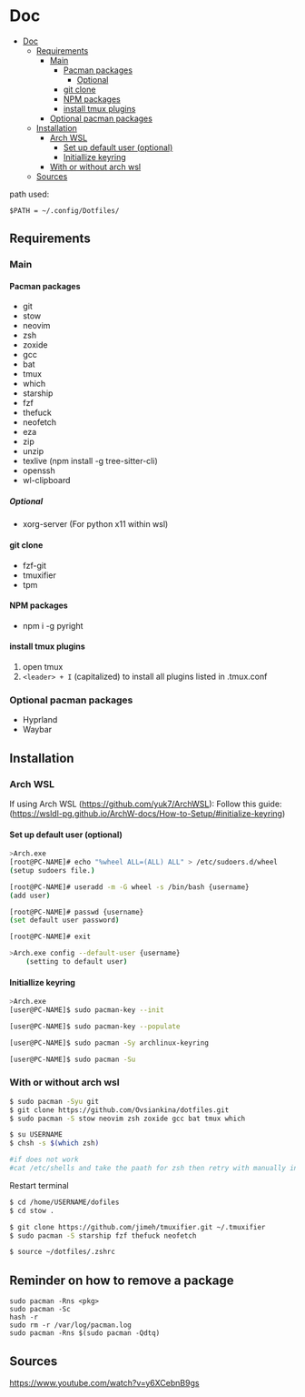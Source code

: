 # Doc

- [Doc](#doc)
  - [Requirements](#requirements)
    - [Main](#main)
      - [Pacman packages](#pacman-packages)
        - [Optional](#optional)
      - [git clone](#git-clone)
      - [NPM packages](#npm-packages)
      - [install tmux plugins](#install-tmux-plugins)
    - [Optional pacman packages](#optional-pacman-packages)
  - [Installation](#installation)
    - [Arch WSL](#arch-wsl)
      - [Set up default user (optional)](#set-up-default-user-optional)
      - [Initiallize keyring](#initiallize-keyring)
    - [With or without arch wsl](#with-or-without-arch-wsl)
  - [Sources](#sources)

 path used:

`$PATH = ~/.config/Dotfiles/`

## Requirements

### Main

#### Pacman packages
- git
- stow
- neovim
- zsh
- zoxide
- gcc
- bat
- tmux
- which
- starship
- fzf
- thefuck
- neofetch
- eza
- zip
- unzip
- texlive (npm install -g tree-sitter-cli)
- openssh
- wl-clipboard
##### Optional
- xorg-server (For python x11 within wsl)

#### git clone
- fzf-git
- tmuxifier
- tpm

#### NPM packages
- npm i -g pyright

#### install tmux plugins
1. open tmux
2. `<leader> + I` (capitalized) to install all plugins listed in .tmux.conf

### Optional pacman packages
- Hyprland
- Waybar

## Installation

### Arch WSL
If using Arch WSL (https://github.com/yuk7/ArchWSL):
Follow this guide: (https://wsldl-pg.github.io/ArchW-docs/How-to-Setup/#initialize-keyring)

#### Set up default user (optional)

```bash
>Arch.exe
[root@PC-NAME]# echo "%wheel ALL=(ALL) ALL" > /etc/sudoers.d/wheel
(setup sudoers file.)

[root@PC-NAME]# useradd -m -G wheel -s /bin/bash {username}
(add user)

[root@PC-NAME]# passwd {username}
(set default user password)

[root@PC-NAME]# exit

>Arch.exe config --default-user {username}
    (setting to default user)


```
#### Initiallize keyring
```bash
>Arch.exe
[user@PC-NAME]$ sudo pacman-key --init

[user@PC-NAME]$ sudo pacman-key --populate

[user@PC-NAME]$ sudo pacman -Sy archlinux-keyring

[user@PC-NAME]$ sudo pacman -Su

```

### With or without arch wsl
```bash
$ sudo pacman -Syu git
$ git clone https://github.com/Ovsiankina/dotfiles.git
$ sudo pacman -S stow neovim zsh zoxide gcc bat tmux which

$ su USERNAME
$ chsh -s $(which zsh)

#if does not work
#cat /etc/shells and take the paath for zsh then retry with manually inserting the path

```
Restart terminal

```bash
$ cd /home/USERNAME/dofiles
$ cd stow .

$ git clone https://github.com/jimeh/tmuxifier.git ~/.tmuxifier
$ sudo pacman -S starship fzf thefuck neofetch

$ source ~/dotfiles/.zshrc

```
## Reminder on how to remove a package
```
sudo pacman -Rns <pkg>
sudo pacman -Sc 
hash -r
sudo rm -r /var/log/pacman.log
sudo pacman -Rns $(sudo pacman -Qdtq)
```

## Sources

https://www.youtube.com/watch?v=y6XCebnB9gs
